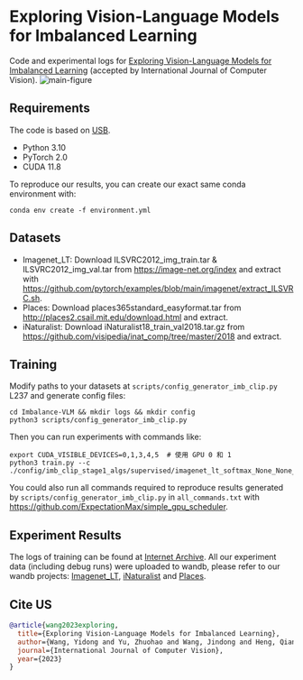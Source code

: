 # Exploring Vision-Language Models for Imbalanced Learning
Code and experimental logs for [Exploring Vision-Language Models for Imbalanced Learning](https://arxiv.org/abs/2304.01457) (accepted by International Journal of Computer Vision). 
![main-figure](main-figure.png) 


## Requirements

The code is based on [USB](https://github.com/microsoft/Semi-supervised-learning).

+ Python 3.10
+ PyTorch 2.0
+ CUDA 11.8

To reproduce our results, you can create our exact same conda environment with:
```shell
conda env create -f environment.yml
```

## Datasets
+ Imagenet_LT: Download ILSVRC2012_img_train.tar & ILSVRC2012_img_val.tar from https://image-net.org/index and extract with https://github.com/pytorch/examples/blob/main/imagenet/extract_ILSVRC.sh.
+ Places: Download places365standard_easyformat.tar from http://places2.csail.mit.edu/download.html and extract.
+ iNaturalist: Download iNaturalist18_train_val2018.tar.gz from https://github.com/visipedia/inat_comp/tree/master/2018 and extract.


## Training

Modify paths to your datasets at `scripts/config_generator_imb_clip.py` L237 and generate config files:
```shell
cd Imbalance-VLM && mkdir logs && mkdir config
python3 scripts/config_generator_imb_clip.py
```
Then you can run experiments with commands like:
```shell
export CUDA_VISIBLE_DEVICES=0,1,3,4,5  # 使用 GPU 0 和 1
python3 train.py --c ./config/imb_clip_stage1_algs/supervised/imagenet_lt_softmax_None_None_0.yaml
```
You could also run all commands required to reproduce results generated by `scripts/config_generator_imb_clip.py` in `all_commands.txt` with https://github.com/ExpectationMax/simple_gpu_scheduler.



## Experiment Results

The logs of training can be found at [Internet Archive](https://archive.org/details/imbalance_lvm_logs_backup).
All our experiment data (including debug runs) were uploaded to wandb, please refer to our wandb projects: [Imagenet_LT](https://wandb.ai/imbclip/imagenet_lt), [iNaturalist](https://wandb.ai/imbclip/inaturalist) and [Places](https://wandb.ai/imbclip/places).

## Cite US
```bibtex
@article{wang2023exploring,
  title={Exploring Vision-Language Models for Imbalanced Learning},
  author={Wang, Yidong and Yu, Zhuohao and Wang, Jindong and Heng, Qiang and Chen, Hao and Ye, Wei and Xie, Rui and Xie, Xing and Zhang, Shikun},
  journal={International Journal of Computer Vision},
  year={2023}
}
```

